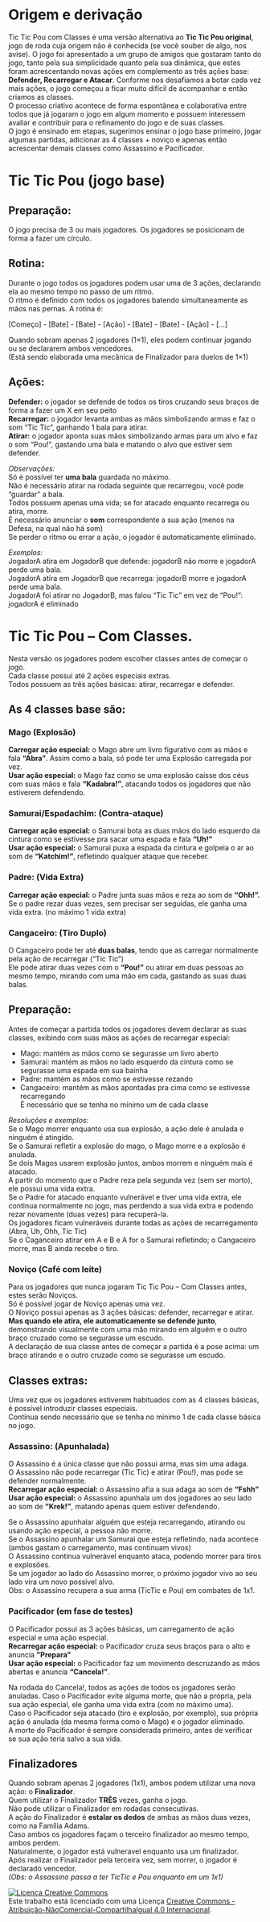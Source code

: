 # Origem e derivação 

Tic Tic Pou com Classes é uma versão alternativa ao **Tic Tic Pou original**, jogo de roda cuja origem não é conhecida (se você souber de algo, nos avise). O jogo foi apresentado a um grupo de amigos que gostaram tanto do jogo, tanto pela sua simplicidade quanto pela sua dinâmica, que estes foram acrescentando novas ações em complemento as três ações base: **Defender, Recarregar e Atacar**. Conforme nos desafiamos a botar cada vez mais ações, o jogo começou a ficar muito difícil de acompanhar e então criamos as classes.  
O processo criativo acontece de forma espontânea e colaborativa entre todos que já jogaram o jogo em algum momento e possuem interessem avaliar e contribuir para o refinamento do jogo e de suas classes.  
O jogo é ensinado em etapas, sugerimos ensinar o jogo base primeiro, jogar algumas partidas, adicionar as 4 classes + noviço e apenas então acrescentar demais classes como Assassino e Pacificador.  

# Tic Tic Pou (jogo base)

## Preparação:
O jogo precisa de 3 ou mais jogadores.
Os jogadores se posicionam de forma a fazer um círculo. 

## Rotina:
Durante o jogo todos os jogadores podem usar uma de 3 ações, declarando ela ao mesmo tempo no passo de um ritmo.  
O ritmo é definido com todos os jogadores batendo simultaneamente as mãos nas pernas. A rotina é: 
 
[Começo] - [Bate] - [Bate] - [Ação] - [Bate] - [Bate] - [Ação] - [...] 
 
Quando sobram apenas 2 jogadores (1×1), eles podem continuar jogando ou se declararem ambos vencedores.  
(Está sendo elaborada uma mecânica de Finalizador para duelos de 1×1) 

## Ações:
**Defender:** o jogador se defende de todos os tiros cruzando seus braços de forma a fazer um X em seu peito  
**Recarregar:** o jogador levanta ambas as mãos simbolizando armas e faz o som “Tic Tic”, ganhando 1 bala para atirar.  
**Atirar:** o jogador aponta suas mãos simbolizando armas para um alvo e faz o som “Pou!”, gastando uma bala e matando o alvo que estiver sem defender.  
 
_Observações:_  
Só é possível ter **uma bala** guardada no máximo.  
Não é necessário atirar na rodada seguinte que recarregou, você pode “guardar” a bala.  
Todos possuem apenas uma vida; se for atacado enquanto recarrega ou atira, morre.  
É necessário anunciar o **som** correspondente a sua ação (menos na Defesa, na qual não há som)  
Se perder o ritmo ou errar a ação, o jogador é automaticamente eliminado.  
 
_Exemplos:_  
JogadorA atira em JogadorB que defende: jogadorB não morre e jogadorA perde uma bala.  
JogadorA atira em JogadorB que recarrega: jogadorB morre e jogadorA perde uma bala.  
JogadorA foi atirar no JogadorB, mas falou “Tic Tic” em vez de “Pou!”: jogadorA é eliminado  

# Tic Tic Pou – Com Classes.
Nesta versão os jogadores podem escolher classes antes de começar o jogo.  
Cada classe possui até 2 ações especiais extras.  
Todos possuem as três ações básicas: atirar, recarregar e defender.  
 
## As 4 classes base são: 
 
### Mago (Explosão) 
**Carregar ação especial:** o Mago abre um livro figurativo com as mãos e fala **“Abra”**. Assim como a bala, só pode ter uma Explosão carregada por vez.  
**Usar ação especial:** o Mago faz como se uma explosão caísse dos céus com suas mãos e fala **“Kadabra!”**, atacando todos os jogadores que não estiverem defendendo.  
 
### Samurai/Espadachim: (Contra-ataque) 
**Carregar ação especial:** o Samurai bota as duas mãos do lado esquerdo da cintura como se estivesse pra sacar uma espada e fala **“Uh!”**  
**Usar ação especial:** o Samurai puxa a espada da cintura e golpeia o ar ao som de **“Katchim!”**, refletindo qualquer ataque que receber.  
 
### Padre: (Vida Extra)
**Carregar ação especial:** o Padre junta suas mãos e reza ao som de **“Ohh!”.**  
Se o padre rezar duas vezes, sem precisar ser seguidas, ele ganha uma vida extra. (no máximo 1 vida extra)  
 
### Cangaceiro: (Tiro Duplo)
O Cangaceiro pode ter até **duas balas**, tendo que as carregar normalmente pela ação de recarregar (“Tic Tic”)  
Ele pode atirar duas vezes com o **“Pou!”** ou atirar em duas pessoas ao mesmo tempo, mirando com uma mão em cada, gastando as suas duas balas.  
 
## Preparação: 
Antes de começar a partida todos os jogadores devem declarar as suas classes, exibindo com suas mãos as ações de recarregar especial:  
* Mago: mantém as mãos como se segurasse um livro aberto  
* Samurai: mantém as mãos no lado esquerdo da cintura como se segurasse uma espada em sua bainha  
* Padre: mantém as mãos como se estivesse rezando  
* Cangaceiro: mantém as mãos apontadas pra cima como se estivesse recarregando  
É necessário que se tenha no mínimo um de cada classe  

_Resoluções e exemplos:_  
Se o Mago morrer enquanto usa sua explosão, a ação dele é anulada e ninguém é atingido.  
Se o Samurai refletir a explosão do mago, o Mago morre e a explosão é anulada.  
Se dois Magos usarem explosão juntos, ambos morrem e ninguém mais é atacado.  
A partir do momento que o Padre reza pela segunda vez (sem ser morto), ele possui uma vida extra.  
Se o Padre for atacado enquanto vulnerável e tiver uma vida extra, ele continua normalmente no jogo, mas perdendo a sua vida extra e podendo rezar novamente (duas vezes) para recuperá-la.  
Os jogadores ficam vulneráveis durante todas as ações de recarregamento (Abra, Uh, Ohh, Tic Tic)  
Se o Caganceiro atirar em A e B e A for o Samurai refletindo; o Cangaceiro morre, mas B ainda recebe o tiro.  
 
### Noviço (Café com leite)
Para os jogadores que nunca jogaram Tic Tic Pou – Com Classes antes, estes serão Noviços.  
Só é possível jogar de Noviço apenas uma vez.  
O Noviço possui apenas as 3 ações básicas: defender, recarregar e atirar.  
**Mas quando ele atira, ele automaticamente se defende junto**, demonstrando visualmente com uma mão mirando em alguém e o outro braço cruzado como se segurasse um escudo.  
A declaração de sua classe antes de começar a partida é a pose acima: um braço atirando e o outro cruzado como se segurasse um escudo.  
 
## Classes extras: 
Uma vez que os jogadores estiverem habituados com as 4 classes básicas, é possível introduzir classes especiais.  
Continua sendo necessário que se tenha no mínimo 1 de cada classe básica no jogo.  
 
### Assassino: (Apunhalada)
O Assassino é a única classe que não possui arma, mas sim uma adaga.  
O Assassino não pode recarregar (Tic Tic) e atirar (Pou!), mas pode se defender normalmente.  
**Recarregar ação especial:** o Assassino afia a sua adaga ao som de **“Fshh”**  
**Usar ação especial:** o Assassino apunhala um dos jogadores ao seu lado ao som de **“Krek!”**, matando apenas quem estiver defendendo.  
 
Se o Assassino apunhalar alguém que esteja recarregando, atirando ou usando ação especial, a pessoa não morre.  
Se o Assassino apunhalar um Samurai que esteja refletindo, nada acontece (ambos gastam o carregamento, mas continuam vivos)  
O Assassino continua vulnerável enquanto ataca, podendo morrer para tiros e explosões.  
Se um jogador ao lado do Assassino morrer, o próximo jogador vivo ao seu lado vira um novo possível alvo.  
Obs: o Assassino recupera a sua arma (TicTic e Pou) em combates de 1x1.  
 
### Pacificador (em fase de testes)
O Pacificador possui as 3 ações básicas, um carregamento de ação especial e uma ação especial.  
**Recarregar ação especial:** o Pacificador cruza seus braços para o alto e anuncia **"Prepara"**  
**Usar ação especial:** o Pacificador faz um movimento descruzando as mãos abertas e anuncia **“Cancela!”**.  
 
Na rodada do Cancela!, todos as ações de todos os jogadores serão anuladas. Caso o Pacificador evite alguma morte, que não a própria, pela sua ação especial, ele ganha uma vida extra (com no máximo uma).  
Caso o Pacificador seja atacado (tiro e explosão, por exemplo), sua própria ação é anulada (da mesma forma como o Mago) e o jogador eliminado.  
A morte do Pacificador é sempre considerada primeiro, antes de verificar se sua ação teria salvo a sua vida.  
 
## Finalizadores

Quando sobram apenas 2 jogadores (1x1), ambos podem utilizar uma nova ação: o **Finalizador**.  
Quem utilizar o Finalizador **TRÊS** vezes, ganha o jogo.  
Não pode utilizar o Finalizador em rodadas consecutivas.  
A ação do Finalizador é **estalar os dedos** de ambas as mãos duas vezes, como na Família Adams.  
Caso ambos os jogadores façam o terceiro finalizador ao mesmo tempo, ambos perdem.  
Naturalmente, o jogador está vulneravel enquanto usa um finalizador.  
Após realizar o Finalizador pela terceira vez, sem morrer, o jogador é declarado vencedor.  
*(Obs: o Assassino passa a ter TicTic e Pou enquanto em um 1x1)*  
  
<a rel="license" href="http://creativecommons.org/licenses/by-nc-sa/4.0/"><img alt="Licença Creative Commons" style="border-width:0" src="https://i.creativecommons.org/l/by-nc-sa/4.0/88x31.png" /></a><br />Este trabalho está licenciado com uma Licença <a rel="license" href="http://creativecommons.org/licenses/by-nc-sa/4.0/">Creative Commons - Atribuição-NãoComercial-CompartilhaIgual 4.0 Internacional</a>.

